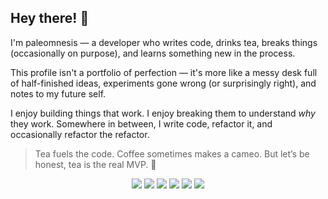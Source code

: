 ## Hey there! 👋

I'm paleomnesis — a developer who writes code, drinks tea, breaks things (occasionally on purpose), and learns something new in the process.

This profile isn't a portfolio of perfection — it's more like a messy desk full of half-finished ideas, experiments gone wrong (or surprisingly right), and notes to my future self.

I enjoy building things that work. I enjoy breaking them to understand *why* they work. Somewhere in between, I write code, refactor it, and occasionally refactor the refactor. 

> Tea fuels the code. Coffee sometimes makes a cameo. But let’s be honest, tea is the real MVP. 🍵

<p align="center">
  <img src="https://img.shields.io/badge/Java-%23ED8B00.svg?style=for-the-badge&logo=openjdk&logoColor=white" />
  <img src="https://img.shields.io/badge/Linux-%23FCC624.svg?style=for-the-badge&logo=linux&logoColor=black" />
  <img src="https://img.shields.io/badge/Docker-%230db7ed.svg?style=for-the-badge&logo=docker&logoColor=white" />
  <img src="https://img.shields.io/badge/PostgreSQL-%23316192.svg?style=for-the-badge&logo=postgresql&logoColor=white" />
  <img src="https://img.shields.io/badge/SQLite-%2307405e.svg?style=for-the-badge&logo=sqlite&logoColor=white" />
  <img src="https://img.shields.io/badge/MySQL-%234479A1.svg?style=for-the-badge&logo=mysql&logoColor=white" />
</p>

